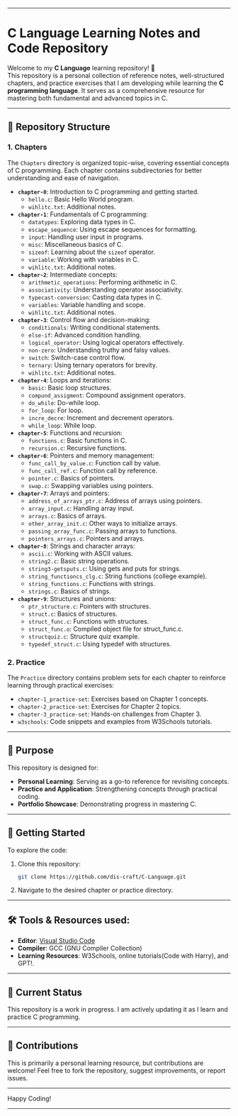 
---

# C Language Learning Notes and Code Repository  

Welcome to my **C Language** learning repository! 🎉  
This repository is a personal collection of reference notes, well-structured chapters, and practice exercises that I am developing while learning the **C programming language**. It serves as a comprehensive resource for mastering both fundamental and advanced topics in C.  

---  

## 📁 Repository Structure  

### 1. **Chapters**  
   The `Chapters` directory is organized topic-wise, covering essential concepts of C programming. Each chapter contains subdirectories for better understanding and ease of navigation.  

   - **`chapter-0`**: Introduction to C programming and getting started.
     - `hello.c`: Basic Hello World program.
     - `wihlitc.txt`: Additional notes.
   - **`chapter-1`**: Fundamentals of C programming:
     - `datatypes`: Exploring data types in C.
     - `escape_sequence`: Using escape sequences for formatting.
     - `input`: Handling user input in programs.
     - `misc`: Miscellaneous basics of C.
     - `sizeof`: Learning about the `sizeof` operator.
     - `variable`: Working with variables in C.
     - `wihlitc.txt`: Additional notes.
   - **`chapter-2`**: Intermediate concepts:
     - `arithmetic_operations`: Performing arithmetic in C.
     - `associativity`: Understanding operator associativity.
     - `typecast-conversion`: Casting data types in C.
     - `variables`: Variable handling and scope.
     - `wihlitc.txt`: Additional notes.
   - **`chapter-3`**: Control flow and decision-making:
     - `conditionals`: Writing conditional statements.
     - `else-if`: Advanced condition handling.
     - `logical_operator`: Using logical operators effectively.
     - `non-zero`: Understanding truthy and falsy values.
     - `switch`: Switch-case control flow.
     - `ternary`: Using ternary operators for brevity.
     - `wihlitc.txt`: Additional notes.
   - **`chapter-4`**: Loops and iterations:
     - `basic`: Basic loop structures.
     - `compund_assigment`: Compound assignment operators.
     - `do_while`: Do-while loop.
     - `for_loop`: For loop.
     - `incre_decre`: Increment and decrement operators.
     - `while_loop`: While loop.
   - **`chapter-5`**: Functions and recursion:
     - `functions.c`: Basic functions in C.
     - `recursion.c`: Recursive functions.
   - **`chapter-6`**: Pointers and memory management:
     - `func_call_by_value.c`: Function call by value.
     - `func_call_ref.c`: Function call by reference.
     - `pointer.c`: Basics of pointers.
     - `swap.c`: Swapping variables using pointers.
   - **`chapter-7`**: Arrays and pointers:
     - `address_of_arrays_ptr.c`: Address of arrays using pointers.
     - `array_input.c`: Handling array input.
     - `arrays.c`: Basics of arrays.
     - `other_array_init.c`: Other ways to initialize arrays.
     - `passing_array_func.c`: Passing arrays to functions.
     - `pointers_arrays.c`: Pointers and arrays.
   - **`chapter-8`**: Strings and character arrays:
     - `ascii.c`: Working with ASCII values.
     - `string2.c`: Basic string operations.
     - `string3-getsputs.c`: Using gets and puts for strings.
     - `string_functioncs_clg.c`: String functions (college example).
     - `string_functions.c`: Functions with strings.
     - `strings.c`: Basics of strings.
   - **`chapter-9`**: Structures and unions:
     - `ptr_structure.c`: Pointers with structures.
     - `struct.c`: Basics of structures.
     - `struct_func.c`: Functions with structures.
     - `struct_func.o`: Compiled object file for struct_func.c.
     - `structquiz.c`: Structure quiz example.
     - `typedef_struct.c`: Using typedef with structures.
### 2. **Practice**  
   The `Practice` directory contains problem sets for each chapter to reinforce learning through practical exercises:  
   - `chapter-1_practice-set`: Exercises based on Chapter 1 concepts.  
   - `chapter-2_practice-set`: Exercises for Chapter 2 topics.  
   - `chapter-3_practice-set`: Hands-on challenges from Chapter 3.  
   - `w3schools`: Code snippets and examples from W3Schools tutorials.  

---  

## 🌟 Purpose  

This repository is designed for:  
- **Personal Learning**: Serving as a go-to reference for revisiting concepts.  
- **Practice and Application**: Strengthening concepts through practical coding.  
- **Portfolio Showcase**: Demonstrating progress in mastering C.  

---  

## 🚀 Getting Started  

To explore the code:  
1. Clone this repository:  
   ```bash  
   git clone https://github.com/dis-craft/C-Language.git  
   ```  
2. Navigate to the desired chapter or practice directory.    

---  

## 🛠 Tools & Resources used:

- **Editor**: [Visual Studio Code](https://code.visualstudio.com/)  
- **Compiler**: GCC (GNU Compiler Collection)  
- **Learning Resources**: W3Schools, online tutorials(Code with Harry), and GPT!.  

---  

## 📝 Current Status  

This repository is a work in progress. I am actively updating it as I learn and practice C programming.  

---  

## 🤝 Contributions  

This is primarily a personal learning resource, but contributions are welcome! Feel free to fork the repository, suggest improvements, or report issues.  

---  
 
Happy Coding! 

---  


